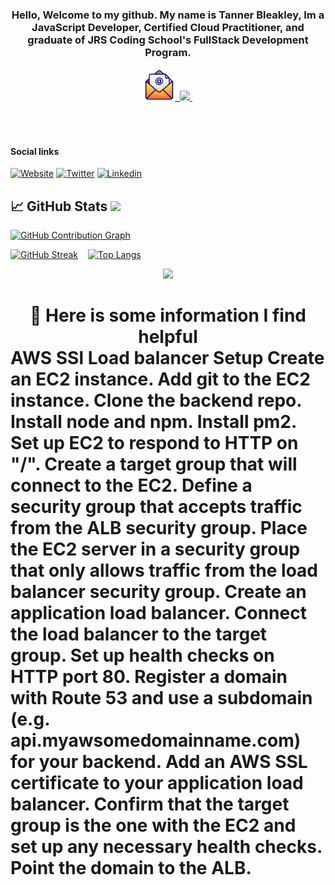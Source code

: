 ###







<h1 align="center">
<!--   <img src="https://scontent-mia3-2.xx.fbcdn.net/v/t1.6435-1/98599521_10103543147615784_5627245428001996800_n.jpg?stp=c0.187.480.480a_dst-jpg_p480x480&_nc_cat=107&ccb=1-7&_nc_sid=7206a8&_nc_ohc=V41h5Cic2G0AX_RQGqg&_nc_ht=scontent-mia3-2.xx&oh=00_AfAXXJYeT3OOtDT_HjnJLuL8vICHmj47yRW_OpaRHtd15A&oe=638DDC46" title="Tanner Bleakley" alt="Tanner Bleakley" width="100" height="100"/>&nbsp; -->

</h1>
<h3 align="center">Hello, Welcome to my github. My name is
Tanner Bleakley, Im a JavaScript Developer, Certified Cloud Practitioner, and graduate of JRS Coding School's FullStack Development Program.</h3>

<p align="center">
  <a href="https://mail.google.com/mail/u/0/?fs=1&to=contact@tannerpace@gmail.com&tf=cm">
  <img height="50" src="https://github.com/AnshSinghSonkhia/AnshSinghSonkhia/blob/main/icons/gmail.png"/>&nbsp;
</a>
  <a href="https://www.linkedin.com/in/tannerbleakley">
  <img height="50" src="https://user-images.githubusercontent.com/46517096/166973395-19676cd8-f8ec-4abf-83ff-da8243505b82.png"/>&nbsp;
</a>

&nbsp; &nbsp;

</p>

#
#### Social links

[![Website](https://img.shields.io/badge/Website-4FC08D?style=for-the-badge&logo=githubpages&logoColor=white)](https://tannerb.dev/)
[![Twitter](https://img.shields.io/badge/twitter-1DA1F2?style=for-the-badge&logo=twitter&logoColor=white)](https://twitter.com/boyashaka83)
[![Linkedin](https://img.shields.io/badge/linkedin-0077B5?style=for-the-badge&logo=linkedin&logoColor=white)](https://www.linkedin.com/in/tannerbleakley/)

## &#x1f4c8; GitHub Stats <img src="https://media.giphy.com/media/WUlplcMpOCEmTGBtBW/giphy.gif" width="50">

<!-- TOP LANGUAGES -->

[![GitHub Contribution Graph](https://activity-graph.herokuapp.com/graph?username=tannerpace&theme=chartreuse-dark)](https://github.com/tannerpace)

[![GitHub Streak](http://github-readme-streak-stats.herokuapp.com?user=tannerpace&theme=highcontrast&ring=DD2727&fire=D0DD20&currStreakLabel=DDDDDD)](https://git.io/streak-stats)&nbsp;&nbsp;&nbsp;
[![Top Langs](https://github-readme-stats.vercel.app/api/top-langs/?username=tannerpace&layout=&theme=vision-friendly-dark)](https://github.com/tannerpace/github-readme-stats)

<div align="center">

<p align="center">
  <a href="https://hits.sh/github.com/tannerpace">
    <img src="https://hits.sh/github.com/tannerpace.svg?style=plastic&label=Tanner's%20Viewers&extraCount=99999999&color=560027&labelColor=bb002f&logo=github">
  </a>
</p>

<!-- Resources -->
<!-- Icons: https://simpleicons.org/ -->
<!-- GitHub Stats: https://github.com/anuraghazra/github-readme-stats -->
<!-- Emojis: https://emojipedia.org/emoji/ -->
<!-- HTML Emojis: https://www.fileformat.info/index.htm -->
<!-- Shields: https://shields.io/ -->
<!-- Awesome GitHub Profile README: https://github.com/abhisheknaiidu/awesome-github-profile-readme -->

<!-- icons with padding. -->

[1.1]: http://i.imgur.com/tXSoThF.png "twitter icon with padding"
[2.1]: http://i.imgur.com/0o48UoR.png "github icon with padding"

<!-- icons without padding. -->

[1.2]: http://i.imgur.com/wWzX9uB.png "twitter icon without padding"
[2.2]: http://i.imgur.com/9I6NRUm.png "github icon without padding"
[3.2]: https://raw.githubusercontent.com/MartinHeinz/MartinHeinz/master/linkedin-3-16.png "LinkedIn icon without padding"

<!-- links to your social media accounts -->
<!-- Twitter & Github Link -->
<!-- [1]:
[2]: https://github.com/tannerpace -->


<!--   <h1 align="center">
💬 Here is some information I find helpful
  
<div align="left">

### 1. `node -v > .nvmrc`

> will create a .nvmrc file with the current version of node installed on your machine.
> ###2 `nvm use`
> will use the version of node specified in the .nvmrc file.
> ###3 `nvm install 16`
> will install the version of node specified ie 16
> ###4 `nvm alias default 16`
> will set the default version of node to 16

## mysql

> You can update root password anytime from MySQL shell.

You can update root password anytime from MySQL shell.
$ mysql -uroot -p
mysql> ALTER USER 'root'@'localhost' IDENTIFIED BY 'MyNewStrongP@ssw0d!';
mysql> FLUSH PRIVILEGES;
mysql> exit

> You can login to MySQL shell command line arguments.

   ```
  mysql -u root -p
  ```

```
> CREATE DATABASE <database_name>;
```

```
> USE <database_name>;
```

# NODE VERSION MANAGER

#1 `node -v > .nvmrc`
 will create a .nvmrc file with the current version of node installed on your machine.

#2 `nvm use`
 will use the version of node specified in the .nvmrc file.

#3 `nvm install`
 will install the version of node specified in the .nvmrc file.

#4 `nvm install --lts`
 will install the latest version of node.

#5 `nvm install --lts --reinstall-packages-from=system`
 will install the latest version of node and reinstall all the packages from the system.



###General
lsof -i :5001.  -kill proccess on a port
sudo kill -9 1234 -kill proccess by id
sudo killall node -kill all node proccesses
rm -rf .git -remove git from a project


### -oh-my-zsh setup
```
sh -c "$(curl -fsSL https://raw.github.com/ohmyzsh/ohmyzsh/master/tools/install.sh)"
```
  
```
sudo apt-get install fonts-powerline
```
  
```
sudo apt-get install zsh-syntax-highlighting
```
  
```
sudo apt-get install zsh-autosuggestions
```
  
```
sudo apt-get install zsh-history-substring-search
```
  
```
sudo apt-get install zsh-completions
```
  
```
sudo apt-get install zsh-lovers
```
  
```
sudo apt-get install zsh-vi-mode
```
  
```
sudo apt-get install zsh-theme-powerlevel10k
```

###Credintial Helper- really handy for ec2 instances
```
  git status
 ```
```
  gh auth login
  ```
  ```
  sudo snap install gh
  ```
  ```
  gh auth login
  ```
```
  gh auth login
  ```
  ```
  git config --global user.email
  ```
  ```
  git config --global myemail@gmail.com
  ```
  ```
  git config --global user.email myemail@gmail.com
  ```

### pm2 -- when you start your server with pm2 it will run in the background
pm2 start server.js
pm2 stop server.js
pm2 restart server.js --watch
pm2 logs
pm2 monit
pm2 delete server.js
pm2 list
pm2 startup
pm2 save


### aws
sudo apt-get install awscli
aws configure
aws ec2 describe-instances
aws ec2 describe-instances --query 'Reservations[*].Instances[*].[InstanceId,PublicIpAddress,State.Name,Tags[?Key==`Name`].Value[]]' --output text

 -->
  
   <h1 align="center">
💬 Here is some information I find helpful
     <div align="left">
AWS SSl Load balancer Setup
Create an EC2 instance.
Add git to the EC2 instance.
Clone the backend repo.
Install node and npm.
Install pm2.
Set up EC2 to respond to HTTP on "/".
Create a target group that will connect to the EC2.
Define a security group that accepts traffic from the ALB security group.
Place the EC2 server in a security group that only allows traffic from the load balancer security group.
Create an application load balancer.
Connect the load balancer to the target group.
Set up health checks on HTTP port 80.
Register a domain with Route 53 and use a subdomain (e.g. api.myawsomedomainname.com) for your backend.
Add an AWS SSL certificate to your application load balancer.
Confirm that the target group is the one with the EC2 and set up any necessary health checks.
Point the domain to the ALB.




